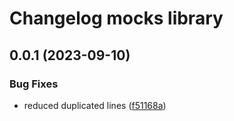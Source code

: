 # Changelog mocks library

## 0.0.1 (2023-09-10)

### Bug Fixes

- reduced duplicated lines ([f51168a](https://github.com/sauldeleon/portfolio-blog/commit/f51168aefe025a5a65ffdb2dc22f7a16b863406e))
